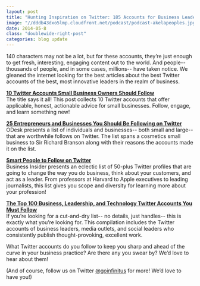 ```yaml
---
layout: post
title: "Hunting Inspiration on Twitter: 185 Accounts for Business Leaders"
image: "//dddb43dxo5lmp.cloudfront.net/podcast/podcast-akelapeoples.jpg"
date: 2014-05-8
class: "doublewide-right-post"
categories: blog update
---
```


140 characters may not be a lot, but for these accounts, they’re just enough to get fresh, interesting, engaging content out to the world. And people-- thousands of people, and in some cases, millions-- have taken notice. We gleaned the internet looking for the best articles about the best Twitter accounts of the best, most innovative leaders in the realm of business.
 
**[10 Twitter Accounts Small Business Owners Should Follow](http://blog.intuit.com/trends/10-twitter-accounts-small-business-owners-should-follow/)**<br>
The title says it all! This post collects 10 Twitter accounts that offer applicable, honest, actionable advice for small businesses. Follow, engage, and learn something new!

**[25 Entrepreneurs and Businesses You Should Be Following on Twitter](ttps://www.odesk.com/blog/2009/06/25-entrepreneurs-and-businesses-you-should-be-following-on-twitter/)**<br>
ODesk presents a list of individuals and businesses-- both small and large-- that are worthwhile follows on Twitter. The list spans a cosmetics small business to Sir Richard Branson along with their reasons the accounts made it on the list.
  
**[Smart People to Follow on Twitter](http://www.businessinsider.com/smart-people-to-follow-on-twitter-2012-6?op=1)**<br>
Business Insider presents  an eclectic list of 50-plus Twitter profiles that are going to change the way you do business, think about your customers, and act as a leader. From professors at Harvard to Apple executives to leading journalists, this list gives you scope and diversity for learning more about your profession!

**[The Top 100 Business, Leadership, and Technology Twitter Accounts You Must Follow](http://www.huffingtonpost.com/vala-afshar/twitter-business-tech_b_2355700.html)**<br>
If you’re looking for a cut-and-dry list-- no details, just handles-- this is exactly what you’re looking for. This compilation includes the Twitter accounts of business leaders, media outlets, and social leaders who consistently publish thought-provoking, excellent work.

What Twitter accounts do you follow to keep you sharp and ahead of the curve in your business practice? Are there any you swear by? We’d love to hear about them! 

(And of course, follow us on Twitter [@goinfinitus](http://twitter.com/goinfinitus) for more! We’d love to have you!)

